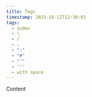 ```yaml
---
title: Tags
timestamp: 2023-10-12T12:30:01
tags:
  - index
  - \
  - /
  - ;
  - ":"
  - "#"
  - "'"
  - '"'
  - with space
---
```


Content

